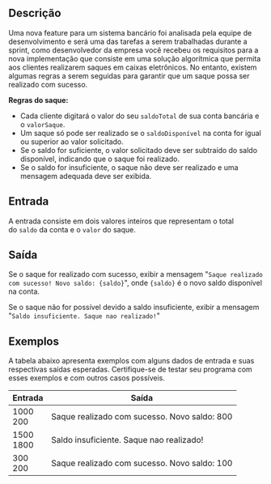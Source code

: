 ## **Descrição**

Uma nova feature para um sistema bancário foi analisada pela equipe de desenvolvimento e será uma das tarefas a serem trabalhadas durante a sprint, como desenvolvedor da empresa você recebeu os requisitos para a nova implementação que consiste em uma solução algorítmica que permita aos clientes realizarem saques em caixas eletrônicos. No entanto, existem algumas regras a serem seguidas para garantir que um saque possa ser realizado com sucesso.

**Regras do saque:**

- Cada cliente digitará o valor do seu `saldoTotal` de sua conta bancária e o `valorSaque`.
- Um saque só pode ser realizado se o `saldoDisponível` na conta for igual ou superior ao valor solicitado.
- Se o saldo for suficiente, o valor solicitado deve ser subtraído do saldo disponível, indicando que o saque foi realizado.
- Se o saldo for insuficiente, o saque não deve ser realizado e uma mensagem adequada deve ser exibida.

## **Entrada**

A entrada consiste em dois valores inteiros que representam o total do `saldo` da conta e o `valor` do saque.

## **Saída**

Se o saque for realizado com sucesso, exibir a mensagem "`Saque realizado com sucesso! Novo saldo: {saldo}`", onde `{saldo}` é o novo saldo disponível na conta.

Se o saque não for possível devido a saldo insuficiente, exibir a mensagem "`Saldo insuficiente. Saque nao realizado!`"

## **Exemplos**

A tabela abaixo apresenta exemplos com alguns dados de entrada e suas respectivas saídas esperadas. Certifique-se de testar seu programa com esses exemplos e com outros casos possíveis.

| **Entrada**    | **Saída**                                    |
| -------------- | -------------------------------------------- |
| 1000 <br> 200  | Saque realizado com sucesso. Novo saldo: 800 |
| 1500 <br> 1800 | Saldo insuficiente. Saque nao realizado!     |
| 300 <br> 200   | Saque realizado com sucesso. Novo saldo: 100 |
